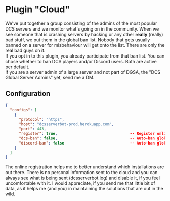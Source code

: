 # Plugin "Cloud"
We've put together a group consisting of the admins of the most popular DCS servers and we monitor what's going on in 
the community. When we see someone that is crashing servers by hacking or any other **really** (really) bad stuff, we 
put them in the global ban list. Nobody that gets usually banned on a server for misbehaviour will get onto the list. 
There are only the real bad guys on it.</br>
If you opt in to this plugin, you already participate from that ban list. You can chose whether to ban DCS players 
and/or Discord users. Both are active per default.</br>
If you are a server admin of a large server and not part of DGSA, the "DCS Global Server Admins" yet, send me a DM.

## Configuration
```json
{
  "configs": [
    {
      "protocol": "https",
      "host": "dcsserverbot-prod.herokuapp.com",
      "port": 443,    
      "register": true,                                -- Register online to allow general statistics of installations
      "dcs-ban": false,                                -- Auto-ban globally banned DCS players (default).
      "discord-ban": false                             -- Auto-ban globally banned Discord members (default).
    }
  ]
}
```

The online registration helps me to better understand which installations are out there. There is no personal
information sent to the cloud and you can always see what is being sent (dcsserverbot.log) and disable it, if you feel
uncomfortable with it. I would appreciate, if you send me that little bit of data, as it helps me (and you) in
maintaining the solutions that are out in the wild.
